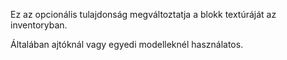 Ez az opcionális tulajdonság megváltoztatja a blokk textúráját az inventoryban.

Általában ajtóknál vagy egyedi modelleknél használatos.